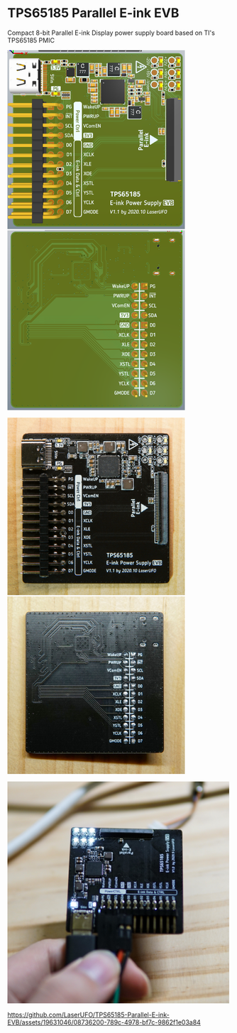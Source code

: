 # TPS65185 Parallel E-ink EVB
Compact 8-bit Parallel E-ink Display power supply board based on TI's TPS65185 PMIC

<img src=".\Picture/top.png" width="400px"><img src=".\Picture/bottom.png" width="400px">

<img src=".\Picture/DSC09350.JPG" width="400px"><img src=".\Picture/DSC09358.JPG" width="400px">

<img src=".\Picture/DSC09329.JPG" width="500px">

https://github.com/LaserUFO/TPS65185-Parallel-E-ink-EVB/assets/19631046/08736200-789c-4978-bf7c-9862f1e03a84

